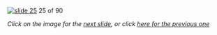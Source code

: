 [![slide 25](https://dl.dropboxusercontent.com/u/2977490/presentations/cookbook/25.jpg)](26.md)
25 of 90

_Click on the image for the [next slide](26.md), or click [here for the previous one](24.md)_